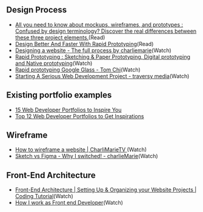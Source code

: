 ## Design Process
- [All you need to know about mockups, wireframes, and prototypes : Confused by design terminology? Discover the real differences between these three project elements.](https://www.creativebloq.com/web-design/jargon-wireframes-mockups-prototypes-51514898)(Read)
- [Design Better And Faster With Rapid Prototyping](https://www.smashingmagazine.com/2010/06/design-better-faster-with-rapid-prototyping/)(Read)
- [Designing a website - The full process by charliemarie](https://www.youtube.com/watch?v=-Dwo-UOjDuw&list=PLrJQSKQvgHS6BCO8nZScJ9iw7Ukjv4f9C&index=2&t=7s)(Watch)
- [Rapid Prototyping : Sketching & Paper Prototyping, Digital prototyping and Native prototyping](https://www.youtube.com/watch?v=JMjozqJS44M)(Watch)
- [Rapid prototyping Google Glass - Tom Chi](https://www.youtube.com/watch?v=d5_h1VuwD6g)(Watch)
- [Starting A Serious Web Development Project - traversy media](https://www.youtube.com/watch?v=gGGPTskb7c8)(Watch)


## Existing portfolio examples
- [15 Web Developer Portfolios to Inspire You](https://medium.freecodecamp.org/15-web-developer-portfolios-to-inspire-you-137fb1743cae)
- [Top 12 Web Developer Portfolios to Get Inspirations](https://www.mockplus.com/blog/post/web-developer-portfolio)


## Wireframe
- [How to wireframe a website | CharliMarieTV ](https://www.youtube.com/watch?v=PmmQjLqJQlY)(Watch)
- [Sketch vs Figma - Why I switched! - charlieMarie](https://www.youtube.com/watch?v=wIyhqEra7Sc&list=PLrJQSKQvgHS5x86bFn9Z2gfw1CQH2zdZW)(Watch)

## Front-End Architecture
- [Front-End Architecture | Setting Up & Organizing your Website Projects | Coding Tutorial](https://www.youtube.com/watch?v=gFKsEab2-iA&t=6s)(Watch)
- [How I work as Front end Developer](https://www.youtube.com/watch?v=8HvNJ81VzBA)(Watch)

